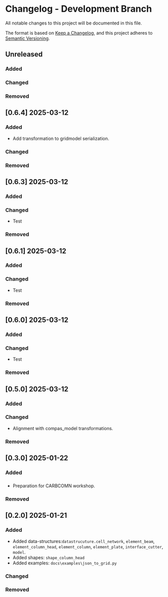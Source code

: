 # Changelog - Development Branch

All notable changes to this project will be documented in this file.

The format is based on [Keep a Changelog](https://keepachangelog.com/en/1.0.0/),
and this project adheres to [Semantic Versioning](https://semver.org/spec/v2.0.0.html).

## Unreleased

### Added

### Changed

### Removed


## [0.6.4] 2025-03-12

### Added

- Add transformation to gridmodel serialization.

### Changed

### Removed


## [0.6.3] 2025-03-12

### Added

### Changed

- Test

### Removed


## [0.6.1] 2025-03-12

### Added

### Changed

- Test

### Removed


## [0.6.0] 2025-03-12

### Added

### Changed

- Test

### Removed

## [0.5.0] 2025-03-12

### Added

### Changed
-   Alignment with compas_model transformations.

### Removed


## [0.3.0] 2025-01-22

### Added

### 

-   Preparation for CARBCOMN workshop.

### Removed


## [0.2.0] 2025-01-21

### Added

-   Added data-structures:`datastrucuture.cell_network`, `element_beam`, `element_column_head`, `element_column`, `element_plate`, `interface_cutter`, `model`.
-   Added shapes: `shape_column_head`
-   Added examples: `docs\examples\json_to_grid.py`

### Changed

### Removed

